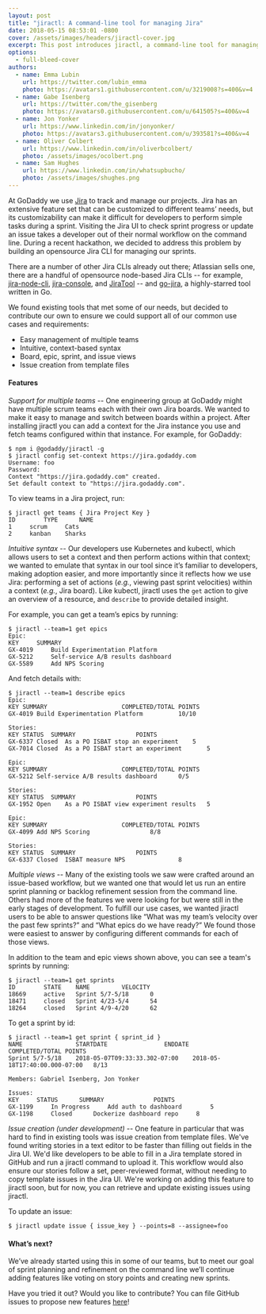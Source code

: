 ```yaml
---
layout: post
title: "jiractl: A command-line tool for managing Jira"
date: 2018-05-15 08:53:01 -0800
cover: /assets/images/headers/jiractl-cover.jpg
excerpt: This post introduces jiractl, a command-line tool for managing Jira. We provide some instructions on how to set up and use jiractl.
options:
  - full-bleed-cover
authors:
  - name: Emma Lubin
    url: https://twitter.com/lubin_emma
    photo: https://avatars1.githubusercontent.com/u/3219008?s=400&v=4
  - name: Gabe Isenberg
    url: https://twitter.com/the_gisenberg
    photo: https://avatars0.githubusercontent.com/u/641505?s=400&v=4
  - name: Jon Yonker
    url: https://www.linkedin.com/in/jonyonker/
    photo: https://avatars3.githubusercontent.com/u/393581?s=400&v=4
  - name: Oliver Colbert
    url: https://www.linkedin.com/in/oliverbcolbert/
    photo: /assets/images/ocolbert.png
  - name: Sam Hughes
    url: https://www.linkedin.com/in/whatsupbucho/
    photo: /assets/images/shughes.png
---
```


<span class="text-drop-cap">A</span>t GoDaddy we use [Jira](https://www.atlassian.com/software/jira) to track and manage our projects. Jira has an extensive feature set that can be customized to different teams’ needs, but its customizability can make it difficult for developers to perform simple tasks during a sprint. Visiting the Jira UI to check sprint progress or update an issue takes a developer out of their normal workflow on the command line. During a recent hackathon, we decided to address this problem by building an opensource Jira CLI for managing our sprints.

There are a number of other Jira CLIs already out there; Atlassian sells one, there are a handful of opensource node-based Jira CLIs -- for example, [jira-node-cli](https://github.com/lusarz/jira-node-cli), [jira-console](https://github.com/faressoft/jira-console), and [JiraTool](https://github.com/WillBrock/JiraTool) -- and [go-jira](https://github.com/Netflix-Skunkworks/go-jira), a highly-starred tool written in Go.

We found existing tools that met some of our needs, but decided to contribute our own to ensure we could support all of our common use cases and requirements:
* Easy management of multiple teams
* Intuitive, context-based syntax
* Board, epic, sprint, and issue views
* Issue creation from template files

#### Features

_Support for multiple teams_ -- One engineering group at GoDaddy might have multiple scrum teams each with their own Jira boards. We wanted to make it easy to manage and switch between boards within a project. After installing jiractl you can add a context for the Jira instance you use and fetch teams configured within that instance. For example, for GoDaddy:

```console
$ npm i @godaddy/jiractl -g
$ jiractl config set-context https://jira.godaddy.com
Username: foo
Password:
Context "https://jira.godaddy.com" created.
Set default context to "https://jira.godaddy.com".
```

To view teams in a Jira project, run:
```console
$ jiractl get teams { Jira Project Key }
ID  	  TYPE      NAME
1	  scrum     Cats
2	  kanban    Sharks
```

_Intuitive syntax_ -- Our developers use Kubernetes and kubectl, which allows users to set a context and then perform actions within that context; we wanted to emulate that syntax in our tool since it’s familiar to developers, making adoption easier, and more importantly since it reflects how we use Jira: performing a set of actions (*e.g.*, viewing past sprint velocities) within a context (*e.g.*, Jira board). Like kubectl, jiractl uses the `get` action to give an overview of a resource, and `describe` to provide detailed insight.

For example, you can get a team’s epics by running:
```console
$ jiractl --team=1 get epics
Epic:
KEY		SUMMARY
GX-4019 	Build Experimentation Platform
GX-5212 	Self-service A/B results dashboard
GX-5589 	Add NPS Scoring
```

And fetch details with:
```console
$ jiractl --team=1 describe epics
Epic:
KEY	SUMMARY						COMPLETED/TOTAL POINTS
GX-4019	Build Experimentation Platform			10/10

Stories:
KEY	STATUS	SUMMARY					POINTS
GX-6337	Closed 	As a PO ISBAT stop an experiment	5
GX-7014	Closed 	As a PO ISBAT start an experiment       5

Epic:
KEY	SUMMARY						COMPLETED/TOTAL POINTS
GX-5212	Self-service A/B results dashboard		0/5

Stories:
KEY	STATUS	SUMMARY					POINTS
GX-1952	Open 	As a PO ISBAT view experiment results   5

Epic:
KEY	SUMMARY						COMPLETED/TOTAL POINTS
GX-4099	Add NPS Scoring					8/8

Stories:
KEY	STATUS	SUMMARY					POINTS
GX-6337	Closed 	ISBAT measure NPS		    	8
```

_Multiple views_ -- Many of the existing tools we saw were crafted around an issue-based workflow, but we wanted one that would let us run an entire sprint planning or backlog refinement session from the command line. Others had more of the features we were looking for but were still in the early stages of development. To fulfill our use cases, we wanted jiractl users to be able to answer questions like “What was my team’s velocity over the past few sprints?” and “What epics do we have ready?” We found those were easiest to answer by configuring different commands for each of those views.

In addition to the team and epic views shown above, you can see a team's sprints by running:
```console
$ jiractl --team=1 get sprints
ID   	  STATE    NAME			VELOCITY
18669	  active   Sprint 5/7-5/18     	0
18471	  closed   Sprint 4/23-5/4     	54
18264	  closed   Sprint 4/9-4/20   	62
```

To get a sprint by id:
```console
$ jiractl --team=1 get sprint { sprint_id }
NAME               STARTDATE				ENDDATE				COMPLETED/TOTAL POINTS
Sprint 5/7-5/18    2018-05-07T09:33:33.302-07:00	2018-05-18T17:40:00.000-07:00	8/13

Members: Gabriel Isenberg, Jon Yonker

Issues:
KEY		STATUS		SUMMARY			     POINTS
GX-1199		In Progress     Add auth to dashboard        5
GX-1198		Closed     	Dockerize dashboard repo     8
```

_Issue creation (under development)_ -- One feature in particular that was hard to find in existing tools was issue creation from template files. We've found writing stories in a text editor to be faster than filling out fields in the Jira UI. We'd like developers to be able to fill in a Jira template stored in GitHub and run a jiractl command to upload it. This workflow would also ensure our stories follow a set, peer-reviewed format, without needing to copy template issues in the Jira UI. We're working on adding this feature to jiractl soon, but for now, you can retrieve and update existing issues using jiractl.

To update an issue:
```console
$ jiractl update issue { issue_key } --points=8 --assignee=foo
```

#### What’s next?

We’ve already started using this in some of our teams, but to meet our goal of sprint planning and refinement on the command line we’ll continue adding features like voting on story points and creating new sprints.

Have you tried it out? Would you like to contribute? You can file GitHub issues to propose new features [here](https://github.com/godaddy/jiractl)!
